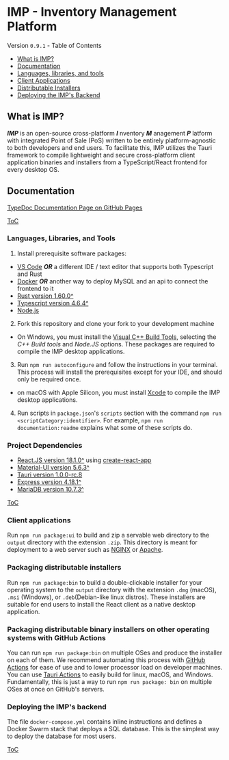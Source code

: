# IMP - Inventory Management Platform

[](#table-of-contents)Version `0.9.1` - Table of Contents

- [What is IMP?](#what-is-imp "This section contains information most useful to newcomers.  If you don't know what IMP is, click here.")
- [Documentation](#documentation "This section contains full documentation for IMP.  If your question wasn't covered in the 'What is Imp?' section above, probably click this next.")
- [Languages, libraries, and tools](#languages-libraries-and-tools "This section contains information about the languages, libraries, and tools that IMP uses.")
- [Client Applications](#client "The IMP frontend application written in TypeScript and ReactJS")
- [Distributable Installers](#distributable-installers "How to package desktop installers to install IMP")
- [Deploying the IMP's Backend](#deploy "How to deploy IMP's backend services")

[](#what-is-imp)

## What is IMP?

**_IMP_** is an open-source cross-platform **_I_** nventory **_M_** anagement **_P_** latform with integrated Point of Sale (PoS) written to be entirely platform-agnostic to both developers and end users.  To facilitate this, IMP utilizes the Tauri framework to compile lightweight and secure cross-platform client application binaries and installers from a TypeScript/React frontend for every desktop OS.

## Documentation

[](#documentation)

[TypeDoc Documentation Page on GitHub Pages](https://zindrek.github.io/IMP/docs/ "This is where IMP's automated documentation is hosted.  If you're looking for the documentation for IMP, this could be a good click for you.")

[ToC](#table-of-contents "Return to Table of Contents")

### Languages, Libraries, and Tools

1. Install prerequisite software packages:

- [VS Code](https://code.visualstudio.com/download  "You need something to edit and lint code in") **_OR_** a different IDE / text editor that supports both Typescript and Rust
- [Docker](https://www.docker.com/products/personal/ "I just really love smiling magic whales with shipping containers on their heads wat more than configuring database connections manually.") **_OR_** another way to deploy MySQL and an api to connect the frontend to it
- [Rust version 1.60.0^](https://www.rust-lang.org/tools/install "Rust is a prerequisite for Tauri's Desktop application framework")
- [Typescript version 4.6.4^](https://www.typescriptlang.org/ "for Tauri's frontend code, React.JS, and Material-UI")
- [Node.js](https://nodejs.org/en/download/ "NodeJS is a major part of our toolchain for React and TypeScript.  Theoretically one day this will be Deno instead, because it's much better.")

2. Fork this repository and clone your fork to your development machine

- On Windows, you must install the [Visual C++ Build Tools](https://aka.ms/vs/17/release/vs_BuildTools.exe "You literally must install these libraries to develop for IMP: 'C++ Build Tools' and 'Node.JS'"), selecting the _C++ Build tools_ and _Node.JS_ options.  These packages are required to compile the IMP desktop applications.

3. Run `npm run autoconfigure` and follow the instructions in your terminal.  This process will install the prerequisites except for your IDE, and should only be required once.

- on macOS with Apple Silicon, you must install [Xcode](https://developer.apple.com/xcode/ "Xcode is required to develop IMP on macOS.") to compile the IMP desktop applications.

4. Run scripts in `package.json`'s `scripts` section with the command `npm run <scriptCategory:identifier>`.  For example, `npm run documentation:readme` explains what some of these scripts do.

### Project Dependencies

- [React.JS version 18.1.0^](https://reactjs.org/ "Meta's web components library renders the ui and enforces immutable state in the client") using [create-react-app](https://create-react-app.dev/ "Meta's CLI tool for rapid React.JS bootstrapping")
- [Material-UI version 5.6.3^](https://mui.com/ "Google's styling library for Material Design components in React.JS ")
- [Tauri version 1.0.0-rc.8](https://tauri.studio "lightweight framework for building desktop applications from web applications")
- [Express version 4.18.1^](https://expressjs.com/ "a Node.JS REST API to connect the frontend to the sql database")
- [MariaDB version 10.7.3^](https://mariadb.org/ "or another MySQL-compatible database")

[ToC](#table-of-contents "Return to Table of Contents")

[](#client)
### Client applications

Run `npm run package:ui` to build and zip a servable web directory to the `output` directory with the extension `.zip`.  This directory is meant for deployment to a web server such as [NGINX](https://nginx.org/en/) or [Apache](https://httpd.apache.org/).

[](#distributable-installers)
### Packaging distributable installers

Run `npm run package:bin` to build a double-clickable installer for your operating system to the `output` directory with the extension `.dmg` (macOS), `.msi`  (Windows), or `.deb`(Debian-like linux distros).  These installers are suitable for end users to install the React client as a native desktop application.

### Packaging distributable binary installers on other operating systems with GitHub Actions

You can run `npm run package:bin` on multiple OSes and produce the installer on each of them.  We recommend automating this process with [GitHub Actions](https://github.com/actions/) for ease of use and to lower processor load on developer machines.  You can use [Tauri Actions](https://github.com/tauri-apps/tauri-action) to easily build for linux, macOS, and Windows.  Fundamentally, this is just a way to run `npm run package: bin` on multiple OSes at once on GitHub's servers.

### Deploying the IMP's backend

The file `docker-compose.yml` contains inline instructions and defines a Docker Swarm stack that deploys a SQL database.  This is the simplest way to deploy the database for most users.

[ToC](#table-of-contents "Return to Table of Contents")
